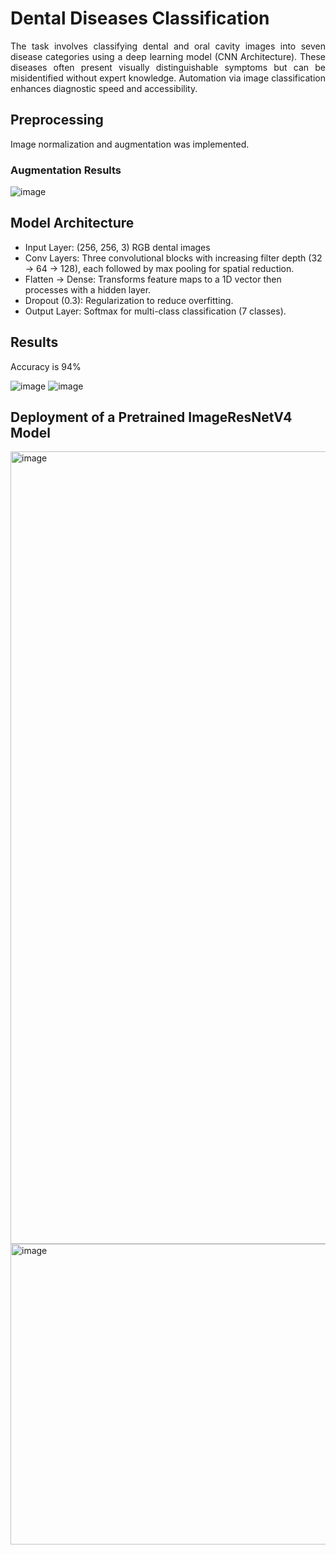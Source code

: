 # Dental Diseases Classification
<p align="justify">The task involves classifying dental and oral cavity images into seven disease categories using a deep learning model (CNN Architecture). These diseases often present visually distinguishable symptoms but can be misidentified without expert knowledge. Automation via image classification enhances diagnostic speed and accessibility.</p>

## Preprocessing
Image normalization and augmentation was implemented.
### Augmentation Results
![image](https://github.com/user-attachments/assets/ec1e5766-3aab-42f6-9570-ed62bedd19ed)

## Model Architecture
- Input Layer: (256, 256, 3) RGB dental images
- Conv Layers: Three convolutional blocks with increasing filter depth (32 → 64 → 128), each followed by max pooling for spatial reduction.
- Flatten → Dense: Transforms feature maps to a 1D vector then processes with a hidden layer.
- Dropout (0.3): Regularization to reduce overfitting.
- Output Layer: Softmax for multi-class classification (7 classes).

## Results
Accuracy is 94%

![image](https://github.com/user-attachments/assets/7a97b53e-72a7-4d60-a78e-8fbc5172ed38)
![image](https://github.com/user-attachments/assets/916fdc84-4326-46ff-9379-0bc68202e83f)

## Deployment of a Pretrained ImageResNetV4 Model
<img width="875" height="1268" alt="image" src="https://github.com/user-attachments/assets/fb0e79a5-bb11-4dcc-9d94-cb9bb3fe63ec" />
<img width="855" height="481" alt="image" src="https://github.com/user-attachments/assets/163e909d-aa1a-4fd7-80de-0158689d9b18" />




